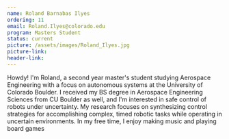 ```yaml
---
name: Roland Barnabas Ilyes
ordering: 11
email: Roland.Ilyes@colorado.edu
program: Masters Student
status: current
picture: /assets/images/Roland_Ilyes.jpg 
picture-link: 
header-link:
---
```


Howdy! I'm Roland, a second year master's student studying Aerospace Engineering with a focus on autonomous systems at the University of Colorado Boulder. I received my BS degree in Aerospace Engineering Sciences from CU Boulder as well, and I'm interested in safe control of robots under uncertainty. My research focuses on synthesizing control strategies for accomplishing complex, timed robotic tasks while operating in uncertain environments. In my free time, I enjoy making music and playing board games 
